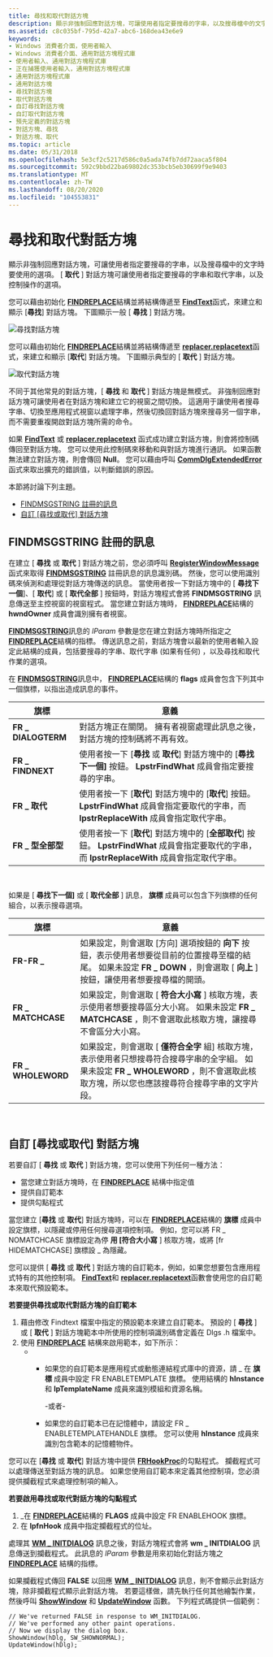 ```yaml
---
title: 尋找和取代對話方塊
description: 顯示非強制回應對話方塊，可讓使用者指定要搜尋的字串，以及搜尋檔中的文字時要使用的選項。
ms.assetid: c8c035bf-795d-42a7-abc6-168dea43e6e9
keywords:
- Windows 消費者介面，使用者輸入
- Windows 消費者介面、通用對話方塊程式庫
- 使用者輸入、通用對話方塊程式庫
- 正在捕獲使用者輸入，通用對話方塊程式庫
- 通用對話方塊程式庫
- 通用對話方塊
- 尋找對話方塊
- 取代對話方塊
- 自訂尋找對話方塊
- 自訂取代對話方塊
- 預先定義的對話方塊
- 對話方塊、尋找
- 對話方塊、取代
ms.topic: article
ms.date: 05/31/2018
ms.openlocfilehash: 5e3cf2c5217d586c0a5ada74fb7dd72aaca5f804
ms.sourcegitcommit: 592c9bbd22ba69802dc353bcb5eb30699f9e9403
ms.translationtype: MT
ms.contentlocale: zh-TW
ms.lasthandoff: 08/20/2020
ms.locfileid: "104553831"
---
```

# <a name="find-and-replace-dialog-boxes"></a>尋找和取代對話方塊

顯示非強制回應對話方塊，可讓使用者指定要搜尋的字串，以及搜尋檔中的文字時要使用的選項。 [ **取代** ] 對話方塊可讓使用者指定要搜尋的字串和取代字串，以及控制操作的選項。

您可以藉由初始化 [**FINDREPLACE**](/windows/win32/api/commdlg/ns-commdlg-findreplacea)結構並將結構傳遞至 [**FindText**](/windows/desktop/api/Commdlg/nf-commdlg-findtexta)函式，來建立和顯示 [**尋找**] 對話方塊。 下圖顯示一般 [ **尋找** ] 對話方塊。

![尋找對話方塊](images/finddialogboxxp.png)

您可以藉由初始化 [**FINDREPLACE**](/windows/win32/api/commdlg/ns-commdlg-findreplacea)結構並將結構傳遞至 [**replacer.replacetext**](/windows/desktop/api/Commdlg/nf-commdlg-replacetexta)函式，來建立和顯示 [**取代**] 對話方塊。 下圖顯示典型的 [ **取代** ] 對話方塊。

![取代對話方塊](images/replacedialogboxxp.png)

不同于其他常見的對話方塊，[ **尋找** 和 **取代** ] 對話方塊是無模式。 非強制回應對話方塊可讓使用者在對話方塊和建立它的視窗之間切換。 這適用于讓使用者搜尋字串、切換至應用程式視窗以處理字串，然後切換回對話方塊來搜尋另一個字串，而不需要重複開啟對話方塊所需的命令。

如果 [**FindText**](/windows/desktop/api/Commdlg/nf-commdlg-findtexta) 或 [**replacer.replacetext**](/windows/desktop/api/Commdlg/nf-commdlg-replacetexta) 函式成功建立對話方塊，則會將控制碼傳回至對話方塊。 您可以使用此控制碼來移動和與對話方塊進行通訊。 如果函數無法建立對話方塊，則會傳回 **Null**。 您可以藉由呼叫 [**CommDlgExtendedError**](/windows/desktop/api/Commdlg/nf-commdlg-commdlgextendederror) 函式來取出擴充的錯誤值，以判斷錯誤的原因。

本節將討論下列主題。

-   [FINDMSGSTRING 註冊的訊息](#the-findmsgstring-registered-message)
-   [自訂 [尋找或取代] 對話方塊](#customizing-the-find-or-replace-dialog-box)

## <a name="the-findmsgstring-registered-message"></a>FINDMSGSTRING 註冊的訊息

在建立 [ **尋找** 或 **取代** ] 對話方塊之前，您必須呼叫 [**RegisterWindowMessage**](/windows/desktop/api/winuser/nf-winuser-registerwindowmessagea) 函式來取得 [**FINDMSGSTRING**](findmsgstring.md) 註冊訊息的訊息識別碼。 然後，您可以使用識別碼來偵測和處理從對話方塊傳送的訊息。 當使用者按一下對話方塊中的 [ **尋找下一個**]、[ **取代**] 或 [ **取代全部** ] 按鈕時，對話方塊程式會將 **FINDMSGSTRING** 訊息傳送至主控視窗的視窗程式。 當您建立對話方塊時， [**FINDREPLACE**](/windows/win32/api/commdlg/ns-commdlg-findreplacea)結構的 **hwndOwner** 成員會識別擁有者視窗。

[**FINDMSGSTRING**](findmsgstring.md)訊息的 *lParam* 參數是您在建立對話方塊時所指定之 [**FINDREPLACE**](/windows/win32/api/commdlg/ns-commdlg-findreplacea)結構的指標。 傳送訊息之前，對話方塊會以最新的使用者輸入設定此結構的成員，包括要搜尋的字串、取代字串 (如果有任何) ，以及尋找和取代作業的選項。

在 [**FINDMSGSTRING**](findmsgstring.md)訊息中， [**FINDREPLACE**](/windows/win32/api/commdlg/ns-commdlg-findreplacea)結構的 **flags** 成員會包含下列其中一個旗標，以指出造成訊息的事件。



| 旗標               | 意義                                                                                                                                                                                                     |
|--------------------|-------------------------------------------------------------------------------------------------------------------------------------------------------------------------------------------------------------|
| **FR \_ DIALOGTERM** | 對話方塊正在關閉。 擁有者視窗處理此訊息之後，對話方塊的控制碼將不再有效。                                                                                    |
| **FR \_ FINDNEXT**   | 使用者按一下 [**尋找** 或 **取代**] 對話方塊中的 [**尋找下一個]** 按鈕。 **LpstrFindWhat** 成員會指定要搜尋的字串。                                                         |
| **FR \_ 取代**    | 使用者按一下 [**取代**] 對話方塊中的 [**取代**] 按鈕。 **LpstrFindWhat** 成員會指定要取代的字串，而 **lpstrReplaceWith** 成員會指定取代字串。     |
| **FR \_ 型全部型** | 使用者按一下 [**取代**] 對話方塊中的 [**全部取代**] 按鈕。 **LpstrFindWhat** 成員會指定要取代的字串，而 **lpstrReplaceWith** 成員會指定取代字串。 |



 

如果是 [ **尋找下一個]** 或 [ **取代全部** ] 訊息， **旗標** 成員可以包含下列旗標的任何組合，以表示搜尋選項。



| 旗標              | 意義                                                                                                                                                                                                                                                                                          |
|-------------------|--------------------------------------------------------------------------------------------------------------------------------------------------------------------------------------------------------------------------------------------------------------------------------------------------|
| **FR-FR \_**      | 如果設定，則會選取 [方向] 選項按鈕的 **向下** 按鈕，表示使用者想要從目前的位置搜尋至檔的結尾。 如果未設定 **FR \_ DOWN** ，則會選取 [ **向上** ] 按鈕，讓使用者想要搜尋檔的開頭。       |
| **FR \_ MATCHCASE** | 如果設定，則會選取 [ **符合大小寫** ] 核取方塊，表示使用者想要搜尋區分大小寫。 如果未設定 **FR \_ MATCHCASE** ，則不會選取此核取方塊，讓搜尋不會區分大小寫。                                                                       |
| **FR \_ WHOLEWORD** | 如果設定，則會選取 [ **僅符合全字** 組] 核取方塊，表示使用者只想搜尋符合搜尋字串的全字組。 如果未設定 **FR \_ WHOLEWORD** ，則不會選取此核取方塊，所以您也應該搜尋符合搜尋字串的文字片段。 |



 

## <a name="customizing-the-find-or-replace-dialog-box"></a>自訂 [尋找或取代] 對話方塊

若要自訂 [ **尋找** 或 **取代** ] 對話方塊，您可以使用下列任何一種方法：

-   當您建立對話方塊時，在 [**FINDREPLACE**](/windows/win32/api/commdlg/ns-commdlg-findreplacea) 結構中指定值
-   提供自訂範本
-   提供勾點程式

當您建立 [**尋找** 或 **取代**] 對話方塊時，可以在 [**FINDREPLACE**](/windows/win32/api/commdlg/ns-commdlg-findreplacea)結構的 **旗標** 成員中設定旗標，以隱藏或停用任何搜尋選項控制項。 例如，您可以將 FR \_ NOMATCHCASE 旗標設定為停 **用 [符合大小寫** ] 核取方塊，或將 [fr HIDEMATCHCASE] 旗標設 \_ 為隱藏。

您可以提供 [ **尋找** 或 **取代** ] 對話方塊的自訂範本，例如，如果您想要包含應用程式特有的其他控制項。 [**FindText**](/windows/desktop/api/Commdlg/nf-commdlg-findtexta)和 [**replacer.replacetext**](/windows/desktop/api/Commdlg/nf-commdlg-replacetexta)函數會使用您的自訂範本來取代預設範本。

**若要提供尋找或取代對話方塊的自訂範本**

1.  藉由修改 Findtext 檔案中指定的預設範本來建立自訂範本。 預設的 [ **尋找** ] 或 [ **取代** ] 對話方塊範本中所使用的控制項識別碼會定義在 Dlgs .h 檔案中。
2.  使用 [**FINDREPLACE**](/windows/win32/api/commdlg/ns-commdlg-findreplacea) 結構來啟用範本，如下所示：
    -   -   如果您的自訂範本是應用程式或動態連結程式庫中的資源，請 \_ 在 **旗標** 成員中設定 FR ENABLETEMPLATE 旗標。 使用結構的 **hInstance** 和 **lpTemplateName** 成員來識別模組和資源名稱。

            -或者-

        -   如果您的自訂範本已在記憶體中，請設定 FR \_ ENABLETEMPLATEHANDLE 旗標。 您可以使用 **hInstance** 成員來識別包含範本的記憶體物件。

您可以在 [**尋找** 或 **取代**] 對話方塊中提供 [**FRHookProc**](/windows/win32/api/commdlg/nc-commdlg-lpfrhookproc)的勾點程式。 攔截程式可以處理傳送至對話方塊的訊息。 如果您使用自訂範本來定義其他控制項，您必須提供攔截程式來處理控制項的輸入。

**若要啟用尋找或取代對話方塊的勾點程式**

1.  \_在 [**FINDREPLACE**](/windows/win32/api/commdlg/ns-commdlg-findreplacea)結構的 **FLAGS** 成員中設定 FR ENABLEHOOK 旗標。
2.  在 **lpfnHook** 成員中指定攔截程式的位址。

處理其 [**WM \_ INITDIALOG**](wm-initdialog.md) 訊息之後，對話方塊程式會將 **wm \_ INITDIALOG** 訊息傳送到攔截程式。 此訊息的 *lParam* 參數是用來初始化對話方塊之 [**FINDREPLACE**](/windows/win32/api/commdlg/ns-commdlg-findreplacea) 結構的指標。

如果攔截程式傳回 **FALSE** 以回應 [**WM \_ INITDIALOG**](wm-initdialog.md) 訊息，則不會顯示此對話方塊，除非攔截程式顯示此對話方塊。 若要這樣做，請先執行任何其他繪製作業，然後呼叫 [**ShowWindow**](/windows/desktop/api/winuser/nf-winuser-showwindow) 和 [**UpdateWindow**](/windows/desktop/api/winuser/nf-winuser-updatewindow) 函數。 下列程式碼提供一個範例：


```
// We've returned FALSE in response to WM_INITDIALOG. 
// We've performed any other paint operations. 
// Now we display the dialog box. 
ShowWindow(hDlg, SW_SHOWNORMAL); 
UpdateWindow(hDlg); 
```



 

 